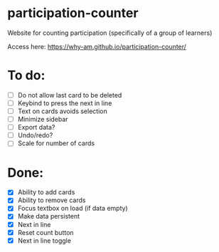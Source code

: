 # participation-counter

Website for counting participation (specifically of a group of learners)

Access here: https://why-am.github.io/participation-counter/

# To do:

-   [ ] Do not allow last card to be deleted
-   [ ] Keybind to press the next in line
-   [ ] Text on cards avoids selection
-   [ ] Minimize sidebar
-   [ ] Export data?
-   [ ] Undo/redo?
-   [ ] Scale for number of cards

# Done:

-   [x] Ability to add cards
-   [x] Ability to remove cards
-   [x] Focus textbox on load (if data empty)
-   [x] Make data persistent
-   [x] Next in line
-   [x] Reset count button
-   [x] Next in line toggle

